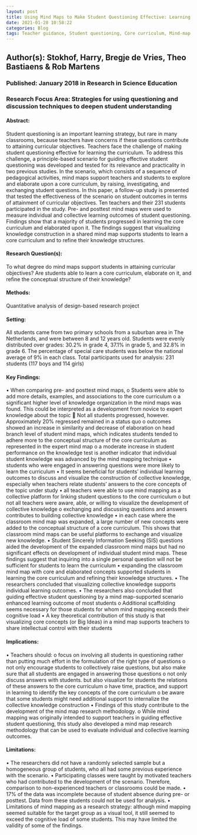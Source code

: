 ```yaml
---
layout: post
title: Using Mind Maps to Make Student Questioning Effective: Learning Outcomes of a Principle-Based Scenario for Teacher Guidance.
date: 2021-01-28 10:58:22
categories: Blog
tags: Teacher guidance, Student questioning, Core curriculum, Mind-map assessment, Inquiry-based learning, mind-mapping
---
```


## Author(s): Stokhof, Harry, Bregje de Vries, Theo Bastiaens & Rob Martens

### Published: January 2018 in Research in Science Education

### Research Focus Area: Strategies for using questioning and discussion techniques to deepen student understanding

#### Abstract:
Student questioning is an important learning strategy, but rare in many classrooms, because teachers have concerns if these questions contribute to attaining curricular objectives. Teachers face the challenge of making student questioning effective for learning the curriculum. To address this challenge, a principle-based scenario for guiding effective student questioning was developed and tested for its relevance and practicality in two previous studies. In the scenario, which consists of a sequence of pedagogical activities, mind maps support teachers and students to explore and elaborate upon a core curriculum, by raising, investigating, and exchanging student questions. In this paper, a follow-up study is presented that tested the effectiveness of the scenario on student outcomes in terms of attainment of curricular objectives. Ten teachers and their 231 students participated in the study. Pre- and posttest mind maps were used to measure individual and collective learning outcomes of student questioning. Findings show that a majority of students progressed in learning the core curriculum and elaborated upon it. The findings suggest that visualizing knowledge construction in a shared mind map supports students to learn a core curriculum and to refine their knowledge structures.


#### Research Question(s):
To what degree do mind maps support students in attaining curricular objectives? Are students able to learn a core curriculum, elaborate on it, and refine the conceptual structure of their knowledge?


#### Methods:
Quantitative analysis of design-based research project


#### Setting:
All students came from two primary schools from a suburban area in The Netherlands, and were between 8 and 12 years old. Students were evenly distributed over grades: 30.2% in grade 4, 37.1% in grade 5, and 32.8% in grade 6. The percentage of special care students was below the national average of 9% in each class.  Total participants used for analysis: 231 students (117 boys and 114 girls)


#### Key Findings:
• When comparing pre- and posttest mind maps, o Students were able to add more details, examples, and associations to the core curriculum o a significant higher level of knowledge organization in the mind maps was found. This could be interpreted as a development from novice to expert knowledge about the topic  Not all students progressed, however. Approximately 20% regressed remained in a status quo o outcomes showed an increase in similarity and decrease of elaboration on head branch level of student mind maps, which indicates students tended to adhere more to the conceptual structure of the core curriculum as represented in the expert mind map o a moderate increase in student performance on the knowledge test is another indicator that individual student knowledge was advanced by the mind mapping technique • students who were engaged in answering questions were more likely to learn the curriculum • It seems beneficial for students’ individual learning outcomes to discuss and visualize the construction of collective knowledge, especially when teachers relate students’ answers to the core concepts of the topic under study • all teachers were able to use mind mapping as a collective platform for linking student questions to the core curriculum o but not all teachers were aware, able, or willing to visualize the development of collective knowledge o exchanging and discussing questions and answers contributes to building collective knowledge • in each case where the classroom mind map was expanded, a large number of new concepts were added to the conceptual structure of a core curriculum. This shows that classroom mind maps can be useful platforms to exchange and visualize new knowledge. • Student Sincerely Information Seeking (SIS) questions aided the development of the expanded classroom mind maps but had no significant effects on development of individual student mind maps. These findings suggest that inquiring into a single personal question will not be sufficient for students to learn the curriculum • expanding the classroom mind map with core and elaborated concepts supported students in learning the core curriculum and refining their knowledge structures.  • The researchers concluded that visualizing collective knowledge supports individual learning outcomes. • The researchers also concluded that guiding effective student questioning by a mind map-supported scenario enhanced learning outcome of most students o Additional scaffolding seems necessary for those students for whom mind mapping exceeds their cognitive load • A key theoretical contribution of this study is that visualizing core concepts (or Big Ideas) in a mind map supports teachers to share intellectual control with their students 


#### Implications:
• Teachers should: o focus on involving all students in questioning rather than putting much effort in the formulation of the right type of questions o not only encourage students to collectively raise questions, but also make sure that all students are engaged in answering those questions o not only discuss answers with students. but also visualize for students the relations of these answers to the core curriculum o have time, practice, and support in learning to identify the key concepts of the core curriculum o be aware that some students might need additional support to internalize the collective knowledge construction • Findings of this study contribute to the development of the mind map research methodology. o While mind mapping was originally intended to support teachers in guiding effective student questioning, this study also developed a mind map research methodology that can be used to evaluate individual and collective learning outcomes. 


#### Limitations:
• The researchers did not have a randomly selected sample but a homogeneous group of students, who all had some previous experience with the scenario. • Participating classes were taught by motivated teachers who had contributed to the development of the scenario. Therefore, comparison to non-experienced teachers or classrooms could be made. • 17% of the data was incomplete because of student absence during pre- or posttest. Data from these students could not be used for analysis. • Limitations of mind mapping as a research strategy: although mind mapping seemed suitable for the target group as a visual tool, it still seemed to exceed the cognitive load of some students. This may have limited the validity of some of the findings. 


